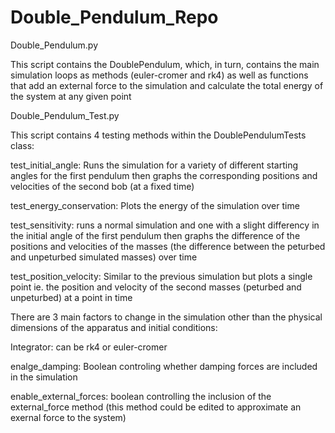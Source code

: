 # Double_Pendulum_Repo

Double_Pendulum.py 

This script contains the DoublePendulum, which, in turn, contains the main simulation loops as methods (euler-cromer and rk4) as well as functions that add an external force to the simulation and calculate the total energy of the system at any given point

Double_Pendulum_Test.py

This script contains 4 testing methods within the DoublePendulumTests class:

test_initial_angle: 
Runs the simulation for a variety of different starting angles for the first pendulum then graphs the corresponding positions and velocities of the second bob (at a fixed time)

test_energy_conservation: 
Plots the energy of the simulation over time

test_sensitivity: 
runs a normal simulation and one with a slight differency in the initial angle of the first pendulum then graphs the difference of the positions and velocities of the masses (the difference between the peturbed and unpeturbed simulated masses) over time

test_position_velocity: 
Similar to the previous simulation but plots a single point ie. the position and velocity of the second masses (peturbed and unpeturbed) at a point in time

There are 3 main factors to change in the simulation other than the physical dimensions of the apparatus and initial conditions:

Integrator: 
can be rk4 or euler-cromer

enalge_damping: 
Boolean controling whether damping forces are included in the simulation

enable_external_forces: 
boolean controlling the inclusion of the external_force method (this method could be edited to approximate an exernal force to the system)
